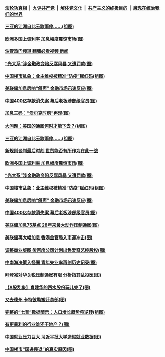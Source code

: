 ####  [法轮功真相](../../../../basic/blob/master/README.md?t=06171602) &nbsp;|&nbsp; [九评共产党](../../../../9ping.md/blob/master/README.md?t=06171602) &nbsp;|&nbsp; [解体党文化](../../../../jtdwh.md/blob/master/README.md?t=06171602)  &nbsp;|&nbsp; [共产主义的终极目的](../../../../gczydzjmd.md/blob/master/README.md?t=06171602) &nbsp;|&nbsp; [魔鬼在统治我们的世界](../../../../mgztzwmdsj.md/blob/master/README.md?t=06171602) 

#### [三亚的江湖自此云歇雨停……(组图)](../pages/p5/1009404.md?t=06171602) 

#### [欧洲多国上调利率 加息幅度震惊市场(图)](../pages/p5/1009385.md?t=06171602) 

#### [油管热门频道 翻墙必看视频 新闻](http://45.76.130.85:81/youtube.html?06171602)

#### [“光大系”涉金融政变陷反腐风暴 又遭罚款(图)](../pages/p5/1009384.md?t=06171602) 

#### [中国楼市乱象：业主维权被精准“防疫”赋红码(组图)](../pages/p5/1009371.md?t=06171602) 

#### [美联储加息后响“鸽声” 金融市场迅速反应(图)](../pages/p5/1009363.md?t=06171602) 

#### [中国400亿存款消失案 幕后老板涉部级官员(图)](../pages/p5/1009300.md?t=06171602) 

#### [加息三码：“沃尔克时刻”再现(图)](../pages/p5/1009410.md?t=06171602) 

#### [大问题：美国的通胀何时才能下去？(组图)](../pages/p5/1009406.md?t=06171602) 

#### [三亚的江湖自此云歇雨停……(组图)](../pages/p5/1009404.md?t=06171602) 

#### [新规则谈判最后时刻 世贸能否有所作为在此一战](../pages/p5/1009394.md?t=06171602) 

#### [欧洲多国上调利率 加息幅度震惊市场(图)](../pages/p5/1009385.md?t=06171602) 

#### [“光大系”涉金融政变陷反腐风暴 又遭罚款(图)](../pages/p5/1009384.md?t=06171602) 

#### [中国楼市乱象：业主维权被精准“防疫”赋红码(组图)](../pages/p5/1009371.md?t=06171602) 

#### [美联储加息后响“鸽声” 金融市场迅速反应(图)](../pages/p5/1009363.md?t=06171602) 

#### [中国400亿存款消失案 幕后老板涉部级官员(图)](../pages/p5/1009300.md?t=06171602) 

#### [美联储加息75基点 28年来最大动作压制通胀(图)](../pages/p5/1009294.md?t=06171602) 

#### [美联储再大幅加息 香港金管局入市迎冲击(图)](../pages/p5/1009279.md?t=06171602) 

#### [调整商业版图 传百度公司计划出售爱奇艺控股权(图)](../pages/p5/1009252.md?t=06171602) 

#### [中南海决策入怪圈 青年失业率再创历史记录(图)](../pages/p5/1009267.md?t=06171602) 

#### [拜登减对华关税压制通胀有限 分析指其乱投医(图)](../pages/p5/1009263.md?t=06171602) 

#### [【A股乱象】肖建华的西水股份玩儿完了(图)](../pages/p5/1009206.md?t=06171602) 

#### [又去德州 卡特彼勒搬迁总部(图)](../pages/p5/1009207.md?t=06171602) 

#### [完整的“七普”数据暗示：人口增长趋势将逆转(组图)](../pages/p5/1009202.md?t=06171602) 

#### [有更暴利的行业谁还干地产？(图)](../pages/p5/1009198.md?t=06171602) 

#### [中国就业压力巨大 习近平批大学造假就业数据(图)](../pages/p5/1009179.md?t=06171602) 

#### [中国楼市“国进民退”的真实原因(图)](../pages/p5/1009178.md?t=06171602) 

<img src='http://gfw-breaker.win/goodnews/indexes/p5.md' width='0px' height='0px'/>
